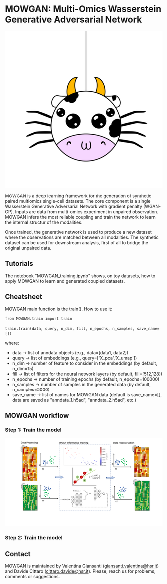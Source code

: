 # MOWGAN: Multi-Omics Wasserstein Generative Adversarial Network

![Alt text](images/Mowgan_round.tiff)

MOWGAN is a deep learning framework for the generation of synthetic paired multiomics single-cell datasets. The core component is a single Wasserstein Generative Adversarial Network with gradient penalty (WGAN-GP). Inputs are data from multi-omics experiment in unpaired observation. MOWGAN infers the most reliable coupling and train the network to learn the internal structur of the modalities.

Once trained, the generative network is used to produce a new dataset where the observations are matched between all modalities. The synthetic dataset can be used for downstream analysis, first of all to bridge the original unpaired data.

## Tutorials

The notebook "MOWGAN_training.ipynb" shows, on toy datasets, how to apply MOWGAN to learn and generated coupled datasets.

## Cheatsheet

MOWGAN main function is the train(). How to use it:

```
from MOWGAN.train import train

train.train(data, query, n_dim, fill, n_epochs, n_samples, save_name=[])
```

where:
* data -> list of anndata objects (e.g., data=[data1, data2])
* query -> list of embeddings (e.g., query=['X_pca','X_umap'])
* n_dim -> number of feature to consider in the embeddings (by default, n_dim=15)
* fill -> list of filters for the neural network layers (by default, fill=[512,128])
* n_epochs -> number of training epochs (by default, n_epochs=100000)
* n_samples -> number of samples in the generated data (by default, n_samples=5000)
* save_name -> list of names for MOWGAN data (default is save_name=[], data are saved as "anndata_1.h5ad", "anndata_2.h5ad", etc.)

## MOWGAN workflow

### Step 1: Train the model
![Alt text](images/Figure1.png)



### Step 2: Train the model

## Contact
MOWGAN is maintained by Valentina Giansanti (giansanti.valentina@hsr.it) and Davide Cittaro (cittaro.davide@hsr.it). Please, reach us for problems, comments or suggestions.

